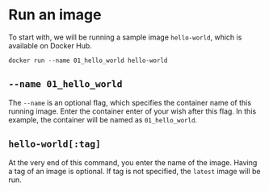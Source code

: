 # Run an image
To start with, we will be running a sample image `hello-world`, which is available on Docker Hub.

`docker run --name 01_hello_world hello-world`

## `--name 01_hello_world`
The `--name` is an optional flag, which specifies the container name of this running image. Enter the container enter of your wish after this flag. In this example, the container will be named as `01_hello_world`.

## `hello-world[:tag]`
At the very end of this command, you enter the name of the image. Having a tag of an image is optional. If tag is not specified, the `latest` image will be run.

